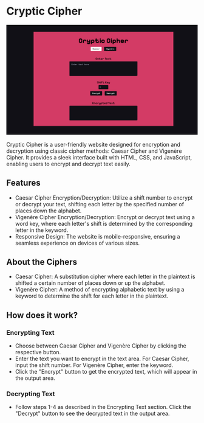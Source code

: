 # Cryptic Cipher

<img src="images/cryptic_cipher_ss.png" alt="Screenshot of the website, Cryptic Cipher" width="1000">

Cryptic Cipher is a user-friendly website designed for encryption and decryption using classic cipher methods: Caesar
Cipher and Vigenère Cipher. It provides a sleek interface built with HTML, CSS, and JavaScript, enabling users to
encrypt and decrypt text easily.

## Features

- Caesar Cipher Encryption/Decryption: Utilize a shift number to encrypt or decrypt your text, shifting each letter by
  the specified number of places down the alphabet.
- Vigenère Cipher Encryption/Decryption: Encrypt or decrypt text using a word key, where each letter's shift is
  determined by the corresponding letter in the keyword.
- Responsive Design: The website is mobile-responsive, ensuring a seamless experience on devices of various sizes.

## About the Ciphers

- Caesar Cipher: A substitution cipher where each letter in the plaintext is shifted a certain number of places down or
  up the alphabet.
- Vigenère Cipher: A method of encrypting alphabetic text by using a keyword to determine the shift for each letter in
  the plaintext.

## How does it work?

### Encrypting Text

- Choose between Caesar Cipher and Vigenère Cipher by clicking the respective button.
- Enter the text you want to encrypt in the text area.
  For Caesar Cipher, input the shift number. For Vigenère Cipher, enter the keyword.
- Click the "Encrypt" button to get the encrypted text, which will appear in the output area.

### Decrypting Text

- Follow steps 1-4 as described in the Encrypting Text section.
  Click the "Decrypt" button to see the decrypted text in the output area.
